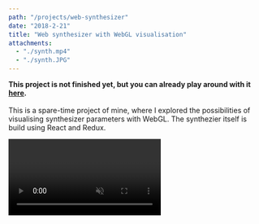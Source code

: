 ```yaml
---
path: "/projects/web-synthesizer"
date: "2018-2-21"
title: "Web synthesizer with WebGL visualisation"
attachments:
  - "./synth.mp4"
  - "./synth.JPG"
---
```


<strong>This project is not finished yet, but you can already play around with it <a target="_blank" href="https://fabiantjoeaon.github.io/sound-shapes">here</a>.</strong>
<br><br>
This is a spare-time project of mine, where I explored the possibilities of visualising synthesizer parameters with WebGL.
The synthezier itself is build using React and Redux. 

<video muted autoplay loop>
  <source src="./synth.mp4" type="video/mp4">
  
  Your browser does not support the video tag.
</video>


<br>
I've used CSS Grid and D3.js to realise a complex layout that resembles a real life synthesizer, which is based on my Korg Minilogue I have at home.
<img src="./synth.JPG" />
Due to the modular nature of synthesizers, I tried utilising the component based style of React to its full potential, making every module a seperate component, which I could easily position in my grid by passing it a set of columns and rows. Here is an example of a module:

```javascript
<Oscillator
    gridColumns="1 / span 1"
    gridRows="1 / span 2"
    oscillator={synth.oscillatorA}
    setParameter={setParameter}
    oscillatorId="A"
    settings={config.oscillators}
/>
```

<br>

One reason I have used Redux for this project is not only to manage a large set of state, but also to extract my state to a higher level, so that I can seperate my WebGL code, and subscribe to store updates in WebGL, so that I can visualize something whenever a parameter is changed.

<br>


Note the settings prop in the code block above. By abstracting my configuration for my synth parameters to a custom object, my min and max values can be edited with ease:

```javascript
  const config = {
    master: {
        volume: {
            min: -80,
            max: 5
        },
        pitch: {
            options: [...5]
        },
        transport: {
            min: 20,
            max: 200
        }
    },
    oscillators: {
        type: {
            options: [
                'sine', 'triangle', 'sawtooth', 'square'
            ]
        },
        detune: {
            min: -100,
            max: 100
        },
        phase: {
            options: ['0', '45', '90', '180']
        }
    },
    // and so on...
```
<br/>
Relevant blog posts:
<br/>
<div>
    <a href="/blog/building-my-web-synth--rendering-knobs">Rendering responsive synthesizer knobs using React and D3</a>
</div>
<br/>
<div>
    <a href="/blog/building-my-web-synth--handling-octaves"> Handling octaves with Redux </a>
</div>





